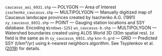 `caucasus_aoi_6931.shp` — POLYGON — Area of Interest
`isachenko_caucasus.shp` — MULTIPOLYGON — Manually digitized map of Caucasus landscape provinces created by Isachenko A.G. (1991)
`sy_caucasus_6931.shp` — POINT — Gauging station locations and SSY database. Encoding `Windows-1251`
`ws_caucasus-b.shp` — MULTIPOLYGON — Watershed boundaries created using ALOS World 3D (30m spatial res). `Id` field is the same as in `sy_caucasus_6931.shp`
`knn-h.grd` — GRID — Predicted SSY (t/km²/yr) using *k*-nearest neighbors algorithm. See Tsyplenkov et al. ([2019](https://piahs.copernicus.org/articles/381/87/2019/)) for details.